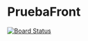 # PruebaFront

[![Board Status](https://dev.azure.com/PROYECTO-FIA-FIT/ba1e7763-daab-41a4-81a4-ceda2a683b7b/c5022590-123d-4622-8654-5e7e68393533/_apis/work/boardbadge/21581e8b-af66-4e2c-94be-c27dd4bb181f?columnOptions=1)](https://dev.azure.com/PROYECTO-FIA-FIT/ba1e7763-daab-41a4-81a4-ceda2a683b7b/_boards/board/t/c5022590-123d-4622-8654-5e7e68393533/Backlog%20items/)
